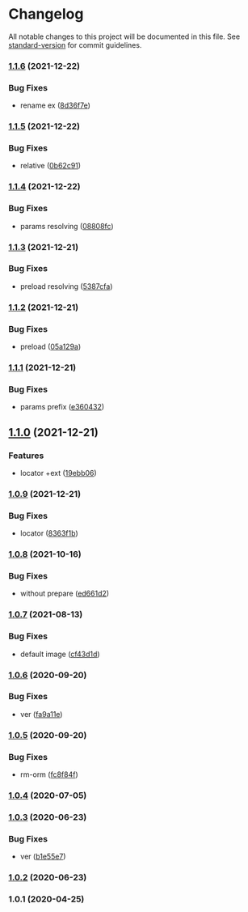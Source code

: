 # Changelog

All notable changes to this project will be documented in this file. See [standard-version](https://github.com/conventional-changelog/standard-version) for commit guidelines.

### [1.1.6](https://github.com/freedomsex/photo-upload-bundle/compare/1.1.5...1.1.6) (2021-12-22)


### Bug Fixes

* rename ex ([8d36f7e](https://github.com/freedomsex/photo-upload-bundle/commit/8d36f7ea296ae53a3dd4baf102af15e36564f714))

### [1.1.5](https://github.com/freedomsex/photo-upload-bundle/compare/1.1.4...1.1.5) (2021-12-22)


### Bug Fixes

* relative ([0b62c91](https://github.com/freedomsex/photo-upload-bundle/commit/0b62c91e02a27ad0b219ab3bb5aca0dbcaf9c4a3))

### [1.1.4](https://github.com/freedomsex/photo-upload-bundle/compare/1.1.3...1.1.4) (2021-12-22)


### Bug Fixes

* params resolving ([08808fc](https://github.com/freedomsex/photo-upload-bundle/commit/08808fce1ec54551d79105dac4b7b882784cba27))

### [1.1.3](https://github.com/freedomsex/photo-upload-bundle/compare/1.1.2...1.1.3) (2021-12-21)


### Bug Fixes

* preload resolving ([5387cfa](https://github.com/freedomsex/photo-upload-bundle/commit/5387cfae767d082eebca05d14bda143792ea4125))

### [1.1.2](https://github.com/freedomsex/photo-upload-bundle/compare/1.1.1...1.1.2) (2021-12-21)


### Bug Fixes

* preload ([05a129a](https://github.com/freedomsex/photo-upload-bundle/commit/05a129a0459987beaf482f28c673e7e65ea9b9e3))

### [1.1.1](https://github.com/freedomsex/photo-upload-bundle/compare/1.1.0...1.1.1) (2021-12-21)


### Bug Fixes

* params prefix ([e360432](https://github.com/freedomsex/photo-upload-bundle/commit/e3604327d55d3b703ea48582d9857b21aa057588))

## [1.1.0](https://github.com/freedomsex/photo-upload-bundle/compare/1.0.9...1.1.0) (2021-12-21)


### Features

* locator +ext ([19ebb06](https://github.com/freedomsex/photo-upload-bundle/commit/19ebb06932bde332defcdae480c9ac921bc37769))

### [1.0.9](https://github.com/freedomsex/photo-upload-bundle/compare/v1.0.8...v1.0.9) (2021-12-21)


### Bug Fixes

* locator ([8363f1b](https://github.com/freedomsex/photo-upload-bundle/commit/8363f1bacdfa0b136c46927883714ab5025d4c83))

### [1.0.8](https://github.com/freedomsex/photo-upload-bundle/compare/v1.0.7...v1.0.8) (2021-10-16)


### Bug Fixes

* without prepare ([ed661d2](https://github.com/freedomsex/photo-upload-bundle/commit/ed661d2c65d62b552f5f1edb7e0532daa180f9b4))

### [1.0.7](https://github.com/freedomsex/photo-upload-bundle/compare/v1.0.6...v1.0.7) (2021-08-13)


### Bug Fixes

* default image ([cf43d1d](https://github.com/freedomsex/photo-upload-bundle/commit/cf43d1d0b71d43318be41c94091dea727efb721a))

### [1.0.6](https://github.com/freedomsex/photo-upload-bundle/compare/v1.0.5...v1.0.6) (2020-09-20)


### Bug Fixes

* ver ([fa9a11e](https://github.com/freedomsex/photo-upload-bundle/commit/fa9a11e7fa5cf4ecc3f681c6f59220f5bce02528))

### [1.0.5](https://github.com/freedomsex/photo-upload-bundle/compare/v1.0.4...v1.0.5) (2020-09-20)


### Bug Fixes

* rm-orm ([fc8f84f](https://github.com/freedomsex/photo-upload-bundle/commit/fc8f84f3fc16f77479bba235a8782ce1f67e3001))

### [1.0.4](https://github.com/freedomsex/photo-upload-bundle/compare/v1.0.3...v1.0.4) (2020-07-05)

### [1.0.3](https://github.com/freedomsex/photo-upload-bundle/compare/v1.0.2...v1.0.3) (2020-06-23)


### Bug Fixes

* ver ([b1e55e7](https://github.com/freedomsex/photo-upload-bundle/commit/b1e55e7fa1763008b7153166e3f61471a22e2298))

### [1.0.2](https://github.com/freedomsex/photo-upload-bundle/compare/v1.0.1...v1.0.2) (2020-06-23)

### 1.0.1 (2020-04-25)
